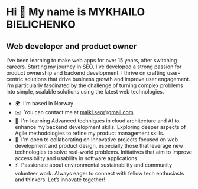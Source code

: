 Hi 👋 My name is MYKHAILO BIELICHENKO
=====================================

Web developer and product owner
-------------------------------

I've been learning to make web apps for over 15 years, after switching careers. Starting my journey in SEO, I've developed a strong passion for product ownership and backend development. I thrive on crafting user-centric solutions that drive business growth and improve user engagement. I'm particularly fascinated by the challenge of turning complex problems into simple, scalable solutions using the latest web technologies.

* 🌍  I'm based in Norway
* ✉️  You can contact me at [maikl.seo@gmail.com](mailto:maikl.seo@gmail.com)
* 🧠  I'm learning Advanced techniques in cloud architecture and AI to enhance my backend development skills. Exploring deeper aspects of Agile methodologies to refine my product management skills.
* 🤝  I'm open to collaborating on Innovative projects focused on web development and product design, especially those that leverage new technologies to solve real-world problems. Initiatives that aim to improve accessibility and usability in software applications.
* ⚡  Passionate about environmental sustainability and community volunteer work. Always eager to connect with fellow tech enthusiasts and thinkers. Let’s innovate together!

